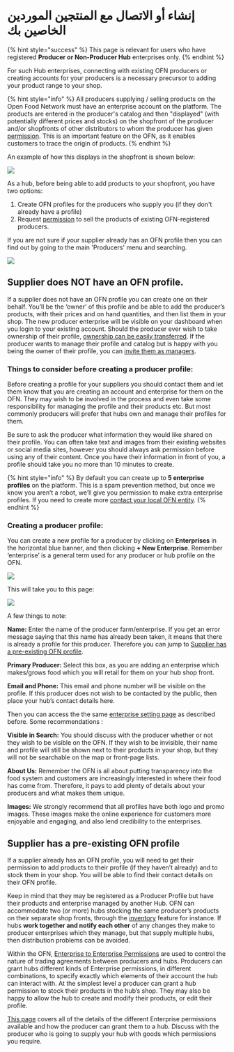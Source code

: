 # إنشاء أو الاتصال مع المنتجين الموردين الخاصين بك

{% hint style="success" %}
This page is relevant for users who have registered **Producer or Non-Producer Hub** enterprises only.
{% endhint %}

For such Hub enterprises, connecting with existing OFN producers or creating accounts for your producers is a necessary precursor to adding your product range to your shop.

{% hint style="info" %}
All producers supplying / selling products on the Open Food Network must have an enterprise account on the platform. The products are entered in the producer's catalog and then "displayed" \(with potentially different prices and stocks\) on the shopfront of the producer and/or shopfronts of other distributors to whom the producer has given [permission](enterprise-to-enterprise-permissions-e2es.md). This is an important feature on the OFN, as it enables customers to trace the origin of products.
{% endhint %}

An example of how this displays in the shopfront is shown below:

![](../../.gitbook/assets/producernote.png)

As a hub, before being able to add products to your shopfront, you have two options:

1. Create OFN profiles for the producers who supply you \(if they don't already have a profile\)
2. Request [permission](enterprise-to-enterprise-permissions-e2es.md) to sell the products of existing OFN-registered producers.

If you are not sure if your supplier already has an OFN profile then you can find out by going to the main 'Producers' menu and searching.

![](../../.gitbook/assets/searchproducer.jpg)

## Supplier does NOT have an OFN profile.

If a supplier does not have an OFN profile you can create one on their behalf. You’ll be the ‘owner’ of this profile and be able to add the producer’s products, with their prices and on hand quantities, and then list them in your shop. The new producer enterprise will be visible on your dashboard when you login to your existing account. Should the producer ever wish to take ownership of their profile, [ownership can be easily transferred](transfer-ownership.md). If the producer wants to manage their profile and catalog but is happy with you being the owner of their profile, you can [invite them as managers](enterprise-settings.md#users).

### Things to consider before creating a producer profile:

Before creating a profile for your suppliers you should contact them and let them know that you are creating an account and enterprise for them on the OFN. They may wish to be involved in the process and even take some responsibility for managing the profile and their products etc. But most commonly producers will prefer that hubs own and manage their profiles for them.

Be sure to ask the producer what information they would like shared on their profile. You can often take text and images from their existing websites or social media sites, however you should always ask permission before using any of their content. Once you have their information in front of you, a profile should take you no more than 10 minutes to create.

{% hint style="info" %}
By default you can create up to **5 enterprise profiles** on the platform. This is a spam prevention method, but once we know you aren’t a robot, we’ll give you permission to make extra enterprise profiles. If you need to create more [contact your local OFN entity](https://www.openfoodnetwork.org/find-your-local-open-food-network/).
{% endhint %}

### Creating a producer profile:

You can create a new profile for a producer by clicking on **Enterprises** in the horizontal blue banner, and then clicking **+ New Enterprise**. Remember ‘enterprise’ is a general term used for any producer or hub profile on the OFN.

![](../../.gitbook/assets/new-enterprise.png)

This will take you to this page:

![](../../.gitbook/assets/newenterprise.jpg)

A few things to note:

**Name:** Enter the name of the producer farm/enterprise. If you get an error message saying that this name has already been taken, it means that there is already a profile for this producer. Therefore you can jump to [Supplier has a pre-existing OFN profile](create-or-connect-with-your-supplying-producers.md#supplyingproducer).

**Primary Producer:** Select this box, as you are adding an enterprise which makes/grows food which you will retail for them on your hub shop front.

**Email and Phone:** This email and phone number will be visible on the profile. If this producer does not wish to be contacted by the public, then place your hub’s contact details here.

Then you can access the the same [enterprise setting page](enterprise-settings.md) as described before. Some recommendations :

**Visible in Search:** You should discuss with the producer whether or not they wish to be visible on the OFN. If they wish to be invisible, their name and profile will still be shown next to their products in your shop, but they will not be searchable on the map or front-page lists.

**About Us:** Remember the OFN is all about putting transparency into the food system and customers are increasingly interested in where their food has come from. Therefore, it pays to add plenty of details about your producers and what makes them unique.

**Images:** We strongly recommend that all profiles have both logo and promo images. These images make the online experience for customers more enjoyable and engaging, and also lend credibility to the enterprises.

## Supplier has a pre-existing OFN profile <a id="supplyingproducer"></a>

If a supplier already has an OFN profile, you will need to get their permission to add products to their profile \(if they haven’t already\) and to stock them in your shop. You will be able to find their contact details on their OFN profile.

Keep in mind that they may be registered as a Producer Profile but have their products and enterprise managed by another Hub. OFN can accommodate two \(or more\) hubs stocking the same producer’s products on their separate shop fronts, through the [inventory](../products-1/inventory-tool.md) feature for instance. If hubs **work together and notify each other** of any changes they make to producer enterprises which they manage, but that supply multiple hubs, then distribution problems can be avoided.

Within the OFN, [Enterprise to Enterprise Permissions](enterprise-to-enterprise-permissions-e2es.md) are used to control the nature of trading agreements between producers and hubs. Producers can grant hubs different kinds of Enterprise permissions, in different combinations, to specify exactly which elements of their account the hub can interact with. At the simplest level a producer can grant a hub permission to stock their products in the hub’s shop. They may also be happy to allow the hub to create and modify their products, or edit their profile.

[This page](enterprise-to-enterprise-permissions-e2es.md) covers all of the details of the different Enterprise permissions available and how the producer can grant them to a hub. Discuss with the producer who is going to supply your hub with goods which permissions you require.

